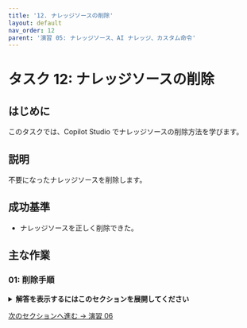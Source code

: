 ```yaml
---
title: '12. ナレッジソースの削除'
layout: default
nav_order: 12
parent: '演習 05: ナレッジソース、AI ナレッジ、カスタム命令'
---
```


# タスク 12: ナレッジソースの削除

## はじめに

このタスクでは、Copilot Studio でナレッジソースの削除方法を学びます。

## 説明

不要になったナレッジソースを削除します。

## 成功基準

- ナレッジソースを正しく削除できた。

## 主な作業

### 01: 削除手順

<details markdown="block">
  <summary><strong>解答を表示するにはこのセクションを展開してください</strong></summary>

1. ナレッジソース管理画面を開きます。
1. 削除したいナレッジソースを選択し、削除します。

</details>

[次のセクションへ進む → 演習 06](../Ex06/Ex06.md)
